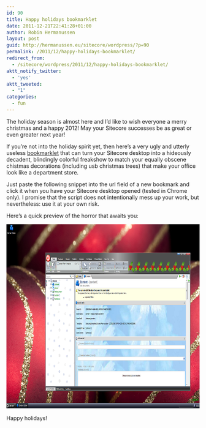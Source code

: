 ```yaml
---
id: 90
title: Happy holidays bookmarklet
date: 2011-12-21T22:41:28+01:00
author: Robin Hermanussen
layout: post
guid: http://hermanussen.eu/sitecore/wordpress/?p=90
permalink: /2011/12/happy-holidays-bookmarklet/
redirect_from:
  - /sitecore/wordpress/2011/12/happy-holidays-bookmarklet/
aktt_notify_twitter:
  - 'yes'
aktt_tweeted:
  - "1"
categories:
  - fun
---
```

The holiday season is almost here and I&#8217;d like to wish everyone a merry christmas and a happy 2012! May your Sitecore successes be as great or even greater next year!

If you&#8217;re not into the holiday spirit yet, then here&#8217;s a very ugly and utterly useless <a title="Bookmarklet explanation on Wikipedia" href="http://en.wikipedia.org/wiki/Bookmarklet">bookmarklet</a> that can turn your Sitecore desktop into a hideously decadent, blindingly colorful freakshow to match your equally obscene chistmas decorations (including usb christmas trees) that make your office look like a department store.

Just paste the following snippet into the url field of a new bookmark and click it when you have your Sitecore desktop opened (tested in Chrome only). I promise that the script does not intentionally mess up your work, but nevertheless: use it at your own risk.



Here&#8217;s a quick preview of the horror that awaits you:

<img class="alignnone" title="Christmas bookmarklet screenshot" src="/sitecore/bookmarklets/christmas_bookmarklet.png" alt="" width="839" height="481" /> 

Happy holidays!